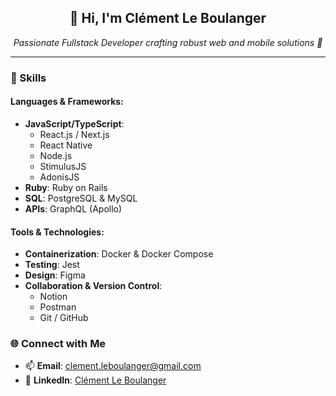 <h2 align="center">👋 Hi, I'm Clément Le Boulanger</h2>

<p align="center">
  <em>Passionate Fullstack Developer crafting robust web and mobile solutions 🚀</em>
</p>

---

### 💼 Skills

#### Languages & Frameworks:
- **JavaScript/TypeScript**:
  - React.js / Next.js
  - React Native
  - Node.js
  - StimulusJS
  - AdonisJS
- **Ruby**: Ruby on Rails
- **SQL**: PostgreSQL & MySQL
- **APIs**: GraphQL (Apollo)

#### Tools & Technologies:
- **Containerization**: Docker & Docker Compose
- **Testing**: Jest
- **Design**: Figma
- **Collaboration & Version Control**:
  - Notion
  - Postman
  - Git / GitHub

### 🌐 Connect with Me

- 📫 **Email**: [clement.leboulanger@gmail.com](mailto:clement.leboulanger@gmail.com)
- 💼 **LinkedIn**: [Clément Le Boulanger](https://www.linkedin.com/in/cl%C3%A9ment-le-boulanger/)


